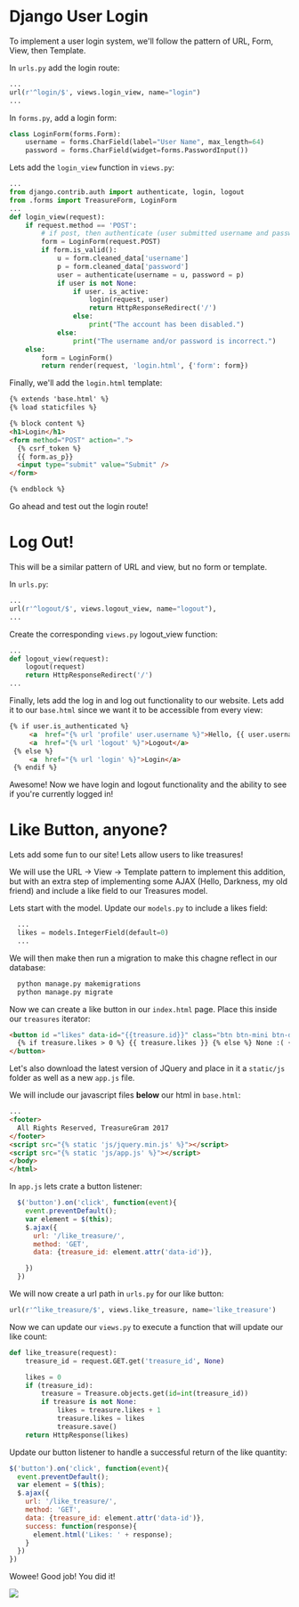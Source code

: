 # Django User Login

To implement a user login system, we'll follow the pattern of URL, Form, View, then Template.

In `urls.py` add the login route:

```python
...
url(r'^login/$', views.login_view, name="login")
...
```

In `forms.py`, add a login form:

```python
class LoginForm(forms.Form):
    username = forms.CharField(label="User Name", max_length=64)
    password = forms.CharField(widget=forms.PasswordInput())
```

Lets add the `login_view` function in `views.py`:

```python
...
from django.contrib.auth import authenticate, login, logout
from .forms import TreasureForm, LoginForm
...
def login_view(request):
    if request.method == 'POST':
        # if post, then authenticate (user submitted username and password)
        form = LoginForm(request.POST)
        if form.is_valid():
            u = form.cleaned_data['username']
            p = form.cleaned_data['password']
            user = authenticate(username = u, password = p)
            if user is not None:
                if user. is_active:
                    login(request, user)
                    return HttpResponseRedirect('/')
                else:
                    print("The account has been disabled.")
            else:
                print("The username and/or password is incorrect.")
    else:
        form = LoginForm()
        return render(request, 'login.html', {'form': form})
```

Finally, we'll add the `login.html` template:

```html
{% extends 'base.html' %}
{% load staticfiles %}

{% block content %}
<h1>Login</h1>
<form method="POST" action=".">
  {% csrf_token %}
  {{ form.as_p}}
  <input type="submit" value="Submit" />
</form>

{% endblock %}
```

Go ahead and test out the login route!

# Log Out!

This will be a similar pattern of URL and view, but no form or template.

In `urls.py`:

```python
...
url(r'^logout/$', views.logout_view, name="logout"),
...
```

Create the corresponding `views.py` logout_view function:

```python
...
def logout_view(request):
    logout(request)
    return HttpResponseRedirect('/')
...
```

Finally, lets add the log in and log out functionality to our website. Lets add it to our `base.html` since we want it to be accessible from every view:

```html
{% if user.is_authenticated %}
     <a  href="{% url 'profile' user.username %}">Hello, {{ user.username }}!</a> |
     <a  href="{% url 'logout' %}">Logout</a>
 {% else %}
     <a  href="{% url 'login' %}">Login</a>
 {% endif %}
```

Awesome! Now we have login and logout functionality and the ability to see if you're currently logged in!

# Like Button, anyone?

Lets add some fun to our site! Lets allow users to like treasures!

We will use the URL -> View -> Template pattern to implement this addition, but with an extra step of implementing some AJAX (Hello, Darkness, my old friend) and include a like field to our Treasures model.

Lets start with the model. Update our `models.py` to include a likes field:

```python
  ...
  likes = models.IntegerField(default=0)
  ...
```

We will then make then run a migration to make this chagne reflect in our database:

```bash
  python manage.py makemigrations
  python manage.py migrate
```

Now we can create a like button in our `index.html` page. Place this inside our `treasures` iterator:

```html
<button id ="likes" data-id="{{treasure.id}}" class="btn btn-mini btn-danger glyphicon glyphicon-heart" type="button">Likes:
  {% if treasure.likes > 0 %} {{ treasure.likes }} {% else %} None :( {% endif %}
</button>
```

Let's also download the latest version of JQuery and place in it a `static/js` folder as well as a new `app.js` file.

We will include our javascript files **below** our html in `base.html`:

```html
...
<footer>
  All Rights Reserved, TreasureGram 2017
</footer>
<script src="{% static 'js/jquery.min.js' %}"></script>
<script src="{% static 'js/app.js' %}"></script>
</body>
</html>
```

In `app.js` lets crate a button listener:

```javascript
  $('button').on('click', function(event){
    event.preventDefault();
    var element = $(this);
    $.ajax({
      url: '/like_treasure/',
      method: 'GET',
      data: {treasure_id: element.attr('data-id')},

    })
  })
```

We will now create a url path in `urls.py` for our like button:

```python
url(r'^like_treasure/$', views.like_treasure, name='like_treasure')
```

Now we can update our `views.py` to execute a function that will update our like count:

```python
def like_treasure(request):
    treasure_id = request.GET.get('treasure_id', None)

    likes = 0
    if (treasure_id):
        treasure = Treasure.objects.get(id=int(treasure_id))
        if treasure is not None:
            likes = treasure.likes + 1
            treasure.likes = likes
            treasure.save()
    return HttpResponse(likes)
```

Update our button listener to handle a successful return of the like quantity:

```javascript
$('button').on('click', function(event){
  event.preventDefault();
  var element = $(this);
  $.ajax({
    url: '/like_treasure/',
    method: 'GET',
    data: {treasure_id: element.attr('data-id')},
    success: function(response){
      element.html('Likes: ' + response);
    }
  })
})
```

Wowee! Good job! You did it!

![](http://www.reactiongifs.us/wp-content/uploads/2013/10/jeremiah_johnson_nodding.gif)
